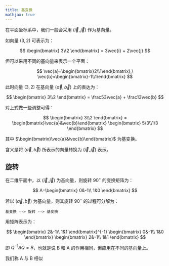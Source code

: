 ```yaml
---
title: 基变换
mathjax: true
---
```


在平面坐标系中，我们一般会采用 $(\vec{i},\vec{j})$ 作为基向量。

如向量 $(3, 2)$ 可表示为：

$$
\begin{bmatrix}
3\\2
\end{bmatrix} =
3\vec{i} + 2\vec{j}
$$

但可以采用不同的基向量来表示一个平面：

$$
\vec{a}=\begin{bmatrix}2\\1\end{bmatrix},\ 
\vec{b}=\begin{bmatrix}-1\\1\end{bmatrix}
$$

此时向量 $(3,2)$ 在基向量 $(\vec{a},\vec{b})$ 上的表达为：

$$
\begin{bmatrix}
3\\2
\end{bmatrix} =
\frac53\vec{a} + \frac13\vec{b}
$$

对上式做一些调整可得：

$$
\begin{bmatrix}
3\\2
\end{bmatrix} = 
\begin{bmatrix}\vec{a}&\vec{b}\end{bmatrix}
\begin{bmatrix}
5/3\\1/3
\end{bmatrix}
$$

其中 $\begin{bmatrix}\vec{a}&\vec{b}\end{bmatrix}$ 为基变换。

含义是将 $(\vec{a},\vec{b})$ 所表示的向量转换为 $(\vec{i},\vec{j})$ 表示。

## 旋转

在二维平面中，以 $(\vec{i},\vec{j})$ 为基向量，则旋转 $90^{\circ}$ 的变换矩阵为：

$$
A=\begin{bmatrix}
0&-1\\
1&0
\end{bmatrix}
$$

若以 $(\vec{a},\vec{b})$ 为基向量，则其旋转 $90^{\circ}$ 的过程可分解为：

```
基变换 --> 旋转 --> 基变换
```

用矩阵表示为：

$$
\begin{bmatrix}
2&-1\\
1&1
\end{bmatrix}^{-1}
\begin{bmatrix}
0&-1\\
1&0
\end{bmatrix}
\begin{bmatrix}
2&-1\\
1&1
\end{bmatrix}
$$

即 $Q^{-1}AQ=B$，也就是说 B 和 A 的作用相同，但应用在不同的基向量上。

我们称 A 与 B 相似